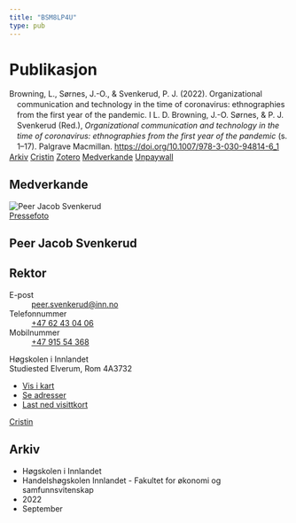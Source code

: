 ```yaml
---
title: "BSM8LP4U"
type: pub
---
```

<h1>Publikasjon</h1>
<article id="csl-bib-container-BSM8LP4U" class="csl-bib-container">
  <div class="csl-bib-body" style="line-height: 1.35; padding-left: 1em; text-indent:-1em;">
  <div class="csl-entry">Browning, L., S&#xF8;rnes, J.-O., &amp; Svenkerud, P. J. (2022). Organizational communication and technology in the time of coronavirus: ethnographies from the first year of the pandemic. I L. D. Browning, J.-O. S&#xF8;rnes, &amp; P. J. Svenkerud (Red.), <i>Organizational communication and technology in the time of coronavirus: ethnographies from the first year of the pandemic</i> (s. 1&#x2013;17). Palgrave Macmillan. <a href="https://doi.org/10.1007/978-3-030-94814-6_1">https://doi.org/10.1007/978-3-030-94814-6_1</a></div>
</div>
  <div class="csl-bib-buttons">
    <a href="#taxonomy-article-BSM8LP4U" class="csl-bib-button">Arkiv</a>
    <a href alt="Cristin URL" class="csl-bib-button">Cristin</a>
    <a href alt="Zotero URL" class="csl-bib-button">Zotero</a>
    <a href="#contributors-article-BSM8LP4U" class="csl-bib-button">Medverkande</a>
    <a href="https://link.springer.com/content/pdf/bfm:978-3-030-94814-6/1?pdf=chapter%20toc" class="csl-bib-button">Unpaywall</a>
  </div>
  <div id="csl-bib-meta-container-BSM8LP4U"></div>
</article>
<div id="csl-bib-meta-BSM8LP4U" class="csl-bib-meta">
  <article id="contributors-article-BSM8LP4U" class="contributors-article">
    <h1>Medverkande</h1>
    <div class="personas">
<div class="vrtx-hinn-person-card">
<div class="photo">
<img src="https://www.inn.no/bilder-ansatte/peer-jacob-svenkerud.jpg" alt="Peer Jacob Svenkerud" loading="lazy"><div class="pressPhoto">
<a href="https://www.inn.no/pressebilder-ansatte/peer-jacob-svenkerud.jpg" target="_blank">
Pressefoto
</a>
</div>
</div>
<div class="info">
<hgroup><h1>Peer Jacob Svenkerud</h1>
<h2>Rektor</h2>
</hgroup><dl>
<dt>E-post</dt>
<dd>
<a href="mailto:peer.svenkerud@inn.no">peer.svenkerud@inn.no</a>
</dd>
<dt>Telefonnummer</dt>
<dd><a href="tel:+4762430406">
+47 62 43 04 06
</a></dd>
<dt>Mobilnummer</dt>
<dd><a href="tel:+4791554368">
+47 915 54 368
</a></dd>
</dl>
<p>
Høgskolen i Innlandet<br>
Studiested Elverum,
Rom 4A3732
</p>
<ul class="vrtx-hinn-links">
<li><a href="https://www.google.com/maps?q=60.88065,11.53734">Vis i kart</a></li>
<li><a href="https://www.inn.no/finn-en-ansatt/peer-svenkerud.html#vrtx-hinn-addresses">Se adresser</a></li>
<li><a href="https://www.inn.no/finn-en-ansatt/peer-svenkerud.html?vrtx=vcf">Last ned visittkort</a></li>
</ul>
</div>
</div>
<a href="https://app.cristin.no/persons/show.jsf?id=559002" alt="Cristin URL" class="personas-cristin">Cristin</a>
</div>
  </article>
  <article id="taxonomy-article-BSM8LP4U" class="taxonomy-article">
    <h1>Arkiv</h1>
    <ul>
      <li>Høgskolen i Innlandet</li>
      <li>Handelshøgskolen Innlandet - Fakultet for økonomi og samfunnsvitenskap</li>
      <li>2022</li>
      <li>September</li>
    </ul>
  </article>
</div>
